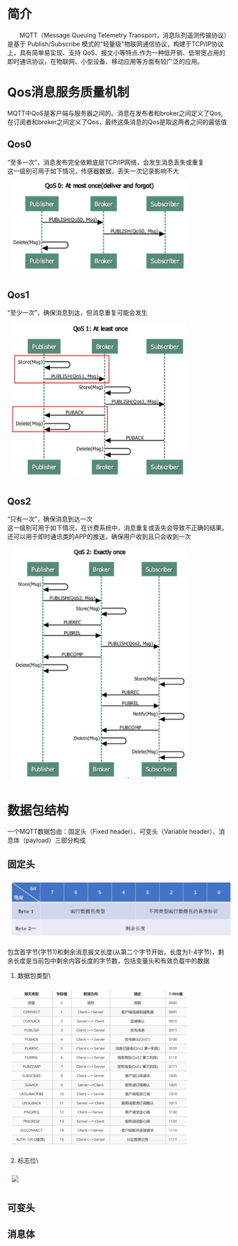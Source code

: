 # 简介
&emsp;&emsp;MQTT（Message Queuing Telemetry Transport，消息队列遥测传输协议）是基于 Publish/Subscribe 模式的"轻量级"物联网通信协议，构建于TCP/IP协议上，具有简单易实现、支持 QoS、报文小等特点.作为一种低开销、低带宽占用的即时通讯协议，在物联网、小型设备、移动应用等方面有较广泛的应用。
# Qos消息服务质量机制
MQTT中QoS是客户端与服务器之间的。消息在发布者和broker之间定义了Qos,在订阅者和broker之间定义了Qos，最终这条消息的Qos是取这两者之间的最低值
## Qos0
“至多一次”，消息发布完全依赖底层TCP/IP网络，会发生消息丢失或重复\
这一级别可用于如下情况，传感器数据，丢失一次记录影响不大\
<img src="../Pic/Com/Qos0.jpg" style="width:400px;padding:10px;"/>

## Qos1
“至少一次”，确保消息到达，但消息重复可能会发生\
<img src="../Pic/Com/Qos1.jpg" style="width:400px;padding:10px;"/>

## Qos2
“只有一次”，确保消息到达一次\
这一级别可用于如下情况，在计费系统中，消息重复或丢失会导致不正确的结果。还可以用于即时通讯类的APP的推送，确保用户收到且只会收到一次\
<img src="../Pic/Com/Qos2.jpg" style="width:400px;padding:10px;"/>

# 数据包结构
一个MQTT数据包由：固定头（Fixed header）、可变头（Variable header）、消息体（payload）三部分构成
## 固定头
<img src="../Pic/Com/MQTT-fixed-header.jpg" style="width:500px;padding:10px;"/>

包含首字节(字节1)和剩余消息报文长度(从第二个字节开始，长度为1-4字节)，剩余长度是当前包中剩余内容长度的字节数，包括变量头和有效负载中的数据
1. 数据包类型\
<img src="../Pic/Com/MQTT-.jpg" style="width:400px;padding:10px;"/>

2. 标志位\
<img src="../Pic/Com/MQTT.jpg.jpg" style="width:400px;padding:10px;"/>

## 可变头

## 消息体
